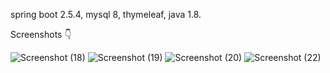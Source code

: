 spring boot 2.5.4, mysql 8, thymeleaf, java 1.8.

Screenshots 👇

![Screenshot (18)](https://github.com/anarkha18/GoldTheatre/assets/78490693/fee8ecfc-922f-433e-9b51-37f55230670c)
![Screenshot (19)](https://github.com/anarkha18/GoldTheatre/assets/78490693/eef60684-f7ac-4878-938d-ee778ed1a205)
![Screenshot (20)](https://github.com/anarkha18/GoldTheatre/assets/78490693/1b5236a0-8fc7-438f-8ad6-6e889bc62dc2)
![Screenshot (22)](https://github.com/anarkha18/GoldTheatre/assets/78490693/dd76d9bb-f1a8-4fbc-876a-8af0664e3233)
